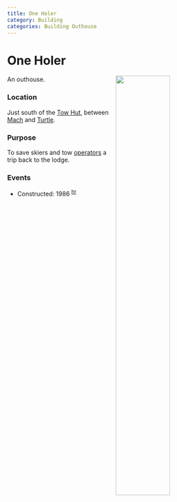 ```yaml
---
title: One Holer
category: Building
categories: Building Outhouse
---
```

# One Holer
<img src="https://raw.githubusercontent.com/MeanyLodge/meanylodge.github.com/assets/img/2020-One-Holer.jpeg" style="width: 50%;" align="right">
An outhouse.

### Location

Just south of the [Tow Hut](/Building/Tow-Hut), between [Mach](/Mach) and [Turtle](/Turtle).

### Purpose
To save skiers and tow [operators](/Person/Operator) a trip back to the lodge.

### Events
- Constructed: 1986 <sup>[hr][]</sup>


[hr]: /History/Reports "Meany History Reports, by Idona Kellogg"

